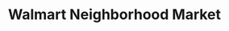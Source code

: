 ---
title: "Walmart Neighborhood Market"
url: /del-city/walmart-neighborhood-market/
shop: Supermarkt
---